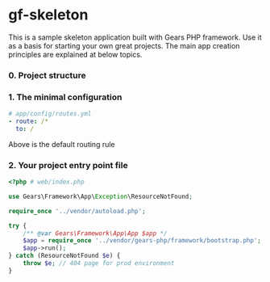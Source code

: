 gf-skeleton
===========

This is a sample skeleton application built with Gears PHP framework. Use it as a basis for starting your own great projects.
The main app creation principles are explained at below topics.

### 0. Project structure


### 1. The minimal configuration
```yaml
# app/config/routes.yml
- route: /*
  to: /
```
Above is the default routing rule


### 2. Your project entry point file
```php
<?php # web/index.php

use Gears\Framework\App\Exception\ResourceNotFound;

require_once '../vendor/autoload.php';

try {
    /** @var Gears\Framework\App\App $app */
    $app = require_once '../vendor/gears-php/framework/bootstrap.php';
    $app->run();
} catch (ResourceNotFound $e) {
    throw $e; // 404 page for prod environment
}
```
